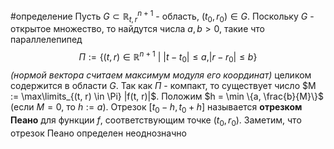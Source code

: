 #определение 
Пусть $G \subset \mathbb{R}^{n + 1}_{t,r}$ - область, $(t_0, r_0) \in G$. Поскольку $G$ - открытое множество, то найдутся числа $a, b > 0$, такие что параллелепипед
$$\Pi := \{ (t, r) \in \mathbb{R}^{n + 1}\ | \ |t - t_0| \leq a, |r - r_0| \leq b \}$$
*(нормой вектора считаем максимум модуля его координат)* целиком содержится в области $G$. Так как $\Pi$ - компакт, то существует число $M := \max\limits_{(t, r) \in \Pi} |f(t, r)|$. Положим $h = \min \{a, \frac{b}{M}\}$ (если $M = 0$, то $h := a$). Отрезок $[t_0 - h, t_0 + h]$ называется **отрезком Пеано** для функции $f$, соответствующим точке $(t_0, r_0)$. Заметим, что отрезок Пеано определен неоднозначно
